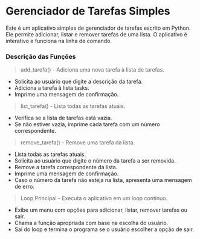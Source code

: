 # Gerenciador de Tarefas Simples

Este é um aplicativo simples de gerenciador de tarefas escrito em Python. Ele permite adicionar, listar e remover tarefas de uma lista. O aplicativo é interativo e funciona na linha de comando.

### Descrição das Funções
> add_tarefa() - Adiciona uma nova tarefa à lista de tarefas.
- Solicita ao usuário que digite a descrição da tarefa.
- Adiciona a tarefa à lista tasks.
- Imprime uma mensagem de confirmação.

> list_tarefa() - Lista todas as tarefas atuais.
- Verifica se a lista de tarefas está vazia.
- Se não estiver vazia, imprime cada tarefa com um número correspondente.

> remove_tarefa() - Remove uma tarefa da lista.
- Lista todas as tarefas atuais.
- Solicita ao usuário que digite o número da tarefa a ser removida.
- Remove a tarefa correspondente da lista.
- Imprime uma mensagem de confirmação.
- Caso o número da tarefa não esteja na lista, apresenta uma mensagem de erro.

> Loop Principal - Executa o aplicativo em um loop contínuo.
- Exibe um menu com opções para adicionar, listar, remover tarefas ou sair.
- Chama a função apropriada com base na escolha do usuário.
- Sai do loop e termina o programa se o usuário escolher a opção de sair.
